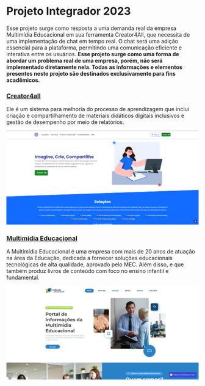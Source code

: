 <h1>Projeto Integrador 2023</h1>
<p>Esse projeto surge como resposta a uma demanda real da empresa Multimídia Educacional em sua ferramenta Creator4All, que necessita de uma implementação de chat em tempo real. O chat será uma adição essencial para a plataforma, permitindo uma comunicação eficiente e interativa entre os usuários.
<b>Esse projeto surge como uma forma de abordar um problema real de uma empresa, porém, não será implementado diretamente nela. Todas as informações e elementos presentes neste projeto são destinados exclusivamente para fins acadêmicos.</b>
</p>
<h3><a href="https://creator4all.com/">Creator4all</a></h3>
<p>Ele é um sistema para melhoria do processo de aprendizagem que inclui criação e compartilhamento de materiais didáticos digitais inclusivos e gestão de desempenho por meio de relatórios. </p>
<img src="./assets_readme/Screenshot_2.png">
<h3><a href="https://www.multimidiaeducacional.com.br/">Multimidia Educacional</a></h3> 
<p> A Multimídia Educacional é uma empresa com mais de 20 anos de atuação na área da Educação, dedicada a fornecer soluções educacionais tecnológicas de alta qualidade, aprovado pelo MEC. Além disso, e que também produz livros de conteúdo com foco no ensino infantil e fundamental. </p>
<img src="./assets_readme/Screenshot_1.png">
